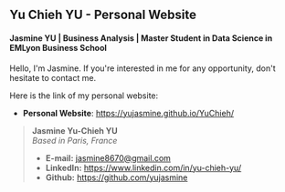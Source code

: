 ## Yu Chieh YU - Personal Website

#### Jasmine YU | Business Analysis | Master Student in Data Science in EMLyon Business School

Hello, I'm Jasmine. If you're interested in me for any opportunity, don't hesitate to contact me.

Here is the link of my personal website:  
- **Personal Website**: https://yujasmine.github.io/YuChieh/

> **Jasmine Yu-Chieh YU**  
> *Based in Paris, France*  
> * **E-mail:** jasmine8670@gmail.com
> * **LinkedIn:** https://www.linkedin.com/in/yu-chieh-yu/
> * **Github:** https://github.com/yujasmine

